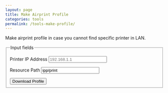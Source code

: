 ```yaml
---
layout: page
title: Make Airprint Profile
categories: tools
permalink: /tools-make-profile/
---
```


Make airprint profile in case you cannot find specific printer in LAN.

<script src="https://code.jquery.com/jquery-3.2.1.min.js"></script>
<fieldset id="forms__input">
  <legend>Input fields</legend>
  <p>
	<label>Printer IP Address</label>
	<input id="ip" type="text" placeholder="192.168.1.1" />
  </p>
  <p>
	<label>Resource Path</label>
	<input
	  id="path"
	  type="text"
	  value='ipp/print'
	/>
  </p>
  <input type="button" onclick="build()" value="Download Profile" />
</fieldset>
<script>
const downloadBlobAsFile = function(data, filename){
	const contentType = 'application/octet-stream';
	if(!data) {
		console.error('No data')
		return;
	}
	if(typeof data === "object"){
		data = JSON.stringify(data, undefined, 4)
	}

	var blob = new Blob([data], {type: contentType}),
		e    = document.createEvent('MouseEvents'),
		a    = document.createElement('a')

	a.download = filename
	a.href = window.URL.createObjectURL(blob)
	a.dataset.downloadurl =  [contentType, a.download, a.href].join(':')
	e.initMouseEvent('click', true, false, window, 0, 0, 0, 0, 0, false, false, false, false, 0, null)
	a.dispatchEvent(e)
}
	
function build(){
	ip = $('#ip').val();
	path = $('#path').val();
	if(!ip){
		alert("Printer IP Address is empty!");
		return;
	}
	var profile = `<?xml version="1.0" encoding="UTF-8"?>
<!DOCTYPE plist PUBLIC "-//Apple//DTD PLIST 1.0//EN" "http://www.apple.com/DTDs/PropertyList-1.0.dtd">
<plist version="1.0">
<dict>
	<key>PayloadContent</key>
	<array>
		<dict>
			<key>AirPrint</key>
			<array>
				<dict>
					<key>IPAddress</key>
					<string>`+ip+`</string>
					<key>Port</key>
					<integer>631</integer>
					<key>ResourcePath</key>
					<string>`+path+`</string>
				</dict>
			</array>
			<key>PayloadDisplayName</key>
			<string>AirPrint</string>
			<key>PayloadIdentifier</key>
			<string>com.apple.airprint.E9A15E0B-2FD5-47EF-90D5-D6BECDE86AD8</string>
			<key>PayloadType</key>
			<string>com.apple.airprint</string>
			<key>PayloadUUID</key>
			<string>E9A15E0B-2FD5-47EF-90D5-D6BECDE86AD8</string>
			<key>PayloadVersion</key>
			<integer>1</integer>
		</dict>
	</array>
	<key>PayloadDisplayName</key>
	<string>`+ip+`</string>
	<key>PayloadIdentifier</key>
	<string>D9558BA5-A48A-4A5B-B2B5-A8BBC9C884E8</string>
	<key>PayloadRemovalDisallowed</key>
	<false/>
	<key>PayloadType</key>
	<string>Configuration</string>
	<key>PayloadUUID</key>
	<string>4F465CDC-C108-476E-A447-92DDCA6B5BD8</string>
	<key>PayloadVersion</key>
	<integer>1</integer>
</dict>
</plist>`
    downloadBlobAsFile(profile, "c.mobileconfig");
}
</script>